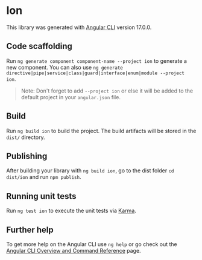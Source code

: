 # Ion

This library was generated with [Angular CLI](https://github.com/angular/angular-cli) version 17.0.0.

## Code scaffolding

Run `ng generate component component-name --project ion` to generate a new component. You can also use `ng generate directive|pipe|service|class|guard|interface|enum|module --project ion`.

> Note: Don't forget to add `--project ion` or else it will be added to the default project in your `angular.json` file.

## Build

Run `ng build ion` to build the project. The build artifacts will be stored in the `dist/` directory.

## Publishing

After building your library with `ng build ion`, go to the dist folder `cd dist/ion` and run `npm publish`.

## Running unit tests

Run `ng test ion` to execute the unit tests via [Karma](https://karma-runner.github.io).

## Further help

To get more help on the Angular CLI use `ng help` or go check out the [Angular CLI Overview and Command Reference](https://angular.io/cli) page.
